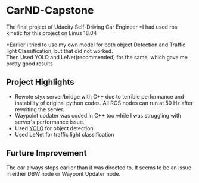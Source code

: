 # CarND-Capstone
The final project of Udacity Self-Driving Car Engineer
*I had used ros kinetic for this project on Linus 18.04
 
*Earlier i tried to use my own model for both object Detection and Traffic light Classification, but that did not worked.</br>
Then Used YOLO and LeNet(recommended) for the same, which gave me pretty good results


## Project Highlights
* Rewote styx server/bridge with C++ due to terrible performance and instability of original python codes. All ROS nodes can run at 50 Hz after rewriting the server.
* Waypoint updater was coded in C++ too while I was struggling with server's performance issue.
* Used [YOLO](https://github.com/pjreddie/darknet/wiki/YOLO:-Real-Time-Object-Detection) for object detection.
* Used LeNet for traffic light classification


## Furture Improvement
The car always stops earlier than it was directed to.  It seems to be an issue in either DBW node or Waypont Updater node.       
